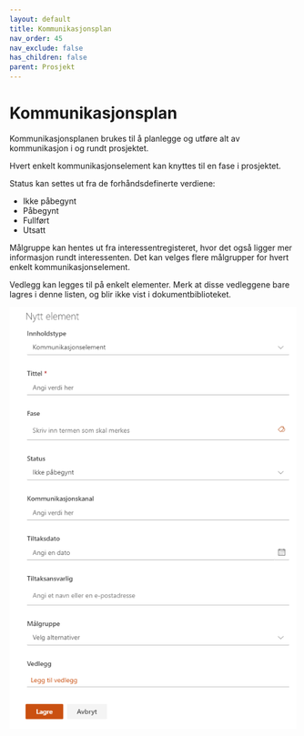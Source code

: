 ```yaml
---
layout: default
title: Kommunikasjonsplan
nav_order: 45
nav_exclude: false
has_children: false
parent: Prosjekt
---
```


# Kommunikasjonsplan

Kommunikasjonsplanen brukes til å planlegge og utføre alt av
kommunikasjon i og rundt prosjektet.

Hvert enkelt kommunikasjonselement kan knyttes til en fase i prosjektet.

Status kan settes ut fra de forhåndsdefinerte verdiene:

  - Ikke påbegynt
  - Påbegynt
  - Fullført
  - Utsatt

Målgruppe kan hentes ut fra interessentregisteret, hvor det også ligger mer informasjon rundt interessenten. Det kan velges flere målgrupper for hvert enkelt kommunikasjonselement.

Vedlegg kan legges til på enkelt elementer. Merk at disse vedleggene bare lagres i denne listen, og blir ikke vist i dokumentbiblioteket.

![](./media/image58.png)